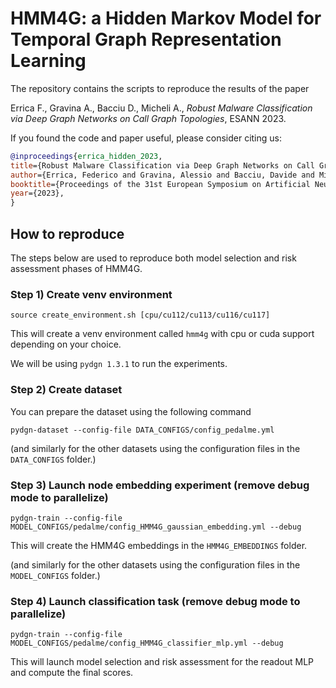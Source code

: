 # HMM4G: a Hidden Markov Model for Temporal Graph Representation Learning

The repository contains the scripts to reproduce the results of the paper

Errica F., Gravina A., Bacciu D., Micheli A., _Robust Malware Classification via Deep Graph Networks on Call Graph Topologies_, ESANN 2023.

If you found the code and paper useful, please consider citing us:
```bibtex
@inproceedings{errica_hidden_2023,
title={Robust Malware Classification via Deep Graph Networks on Call Graph Topologies},
author={Errica, Federico and Gravina, Alessio and Bacciu, Davide and Micheli, Alessio},
booktitle={Proceedings of the 31st European Symposium on Artificial Neural Networks, Computational Intelligence and Machine Learning (ESANN)},
year={2023},
}
```

## How to reproduce

The steps below are used to reproduce both model selection and risk assessment phases of HMM4G.

### Step 1) Create venv environment

    source create_environment.sh [cpu/cu112/cu113/cu116/cu117]

This will create a venv environment called `hmm4g` with cpu or cuda support depending on your choice. 

We will be using `pydgn 1.3.1` to run the experiments.

### Step 2) Create dataset

You can prepare the dataset using the following command

    pydgn-dataset --config-file DATA_CONFIGS/config_pedalme.yml

(and similarly for the other datasets using the configuration files in the `DATA_CONFIGS` folder.)

### Step 3) Launch node embedding experiment (remove debug mode to parallelize)

    pydgn-train --config-file MODEL_CONFIGS/pedalme/config_HMM4G_gaussian_embedding.yml --debug
    
This will create the HMM4G embeddings in the `HMM4G_EMBEDDINGS` folder.

(and similarly for the other datasets using the configuration files in the `MODEL_CONFIGS` folder.)

### Step 4) Launch classification task (remove debug mode to parallelize)

    pydgn-train --config-file MODEL_CONFIGS/pedalme/config_HMM4G_classifier_mlp.yml --debug

This will launch model selection and risk assessment for the readout MLP and compute the final scores.